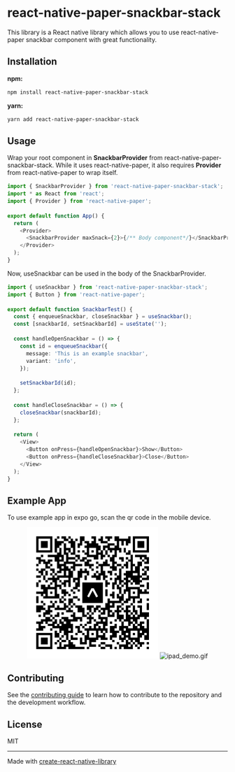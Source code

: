 # react-native-paper-snackbar-stack

This library is a React native library which allows you to use react-native-paper snackbar component with great functionality.

## Installation

**npm:**

```sh
npm install react-native-paper-snackbar-stack
```

**yarn:**

```sh
yarn add react-native-paper-snackbar-stack
```

## Usage

Wrap your root component in **SnackbarProvider** from react-native-paper-snackbar-stack. While it uses react-native-paper, it also requires **Provider** from react-native-paper to wrap itself.

```ts
import { SnackbarProvider } from 'react-native-paper-snackbar-stack';
import * as React from 'react';
import { Provider } from 'react-native-paper';

export default function App() {
  return (
    <Provider>
      <SnackbarProvider maxSnack={2}>{/** Body component*/}</SnackbarProvider>
    </Provider>
  );
}
```

Now, useSnackbar can be used in the body of the SnackbarProvider.

```ts
import { useSnackbar } from 'react-native-paper-snackbar-stack';
import { Button } from 'react-native-paper';

export default function SnackbarTest() {
  const { enqueueSnackbar, closeSnackbar } = useSnackbar();
  const [snackbarId, setSnackbarId] = useState('');

  const handleOpenSnackbar = () => {
    const id = enqueueSnackbar({
      message: 'This is an example snackbar',
      variant: 'info',
    });

    setSnackbarId(id);
  };

  const handleCloseSnackbar = () => {
    closeSnackbar(snackbarId);
  };

  return (
    <View>
      <Button onPress={handleOpenSnackbar}>Show</Button>
      <Button onPress={handleCloseSnackbar}>Close</Button>
    </View>
  );
}
```

## Example App

To use example app in expo go, scan the qr code in the mobile device.

<p align="center">
  <img alt="react-native-paper" src="docs/assets/expo-go.svg" height="300">
  <img alt="ipad_demo.gif" src="docs/assets/ipad_demo.gif" height="300" />
</p>

## Contributing

See the [contributing guide](CONTRIBUTING.md) to learn how to contribute to the repository and the development workflow.

## License

MIT

---

Made with [create-react-native-library](https://github.com/callstack/react-native-builder-bob)
